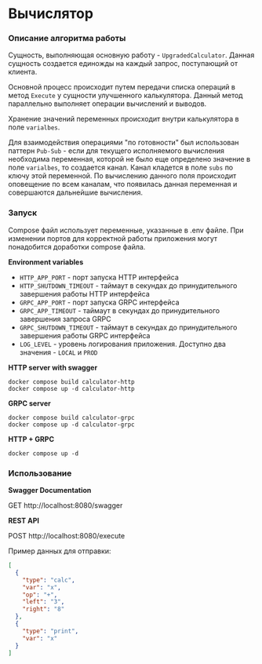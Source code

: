 # Вычислятор

### Описание алгоритма работы

Сущность, выполняющая основную работу - `UpgradedCalculator`. Данная сущность создается единожды на каждый запрос,
поступающий от клиента.

Основной процесс происходит путем передачи списка операций в метод `Execute` у сущности улучшенного калькулятора. Данный
метод параллельно выполняет операции вычислений и выводов.

Хранение значений переменных происходит внутри калькулятора в поле `varialbes`.

Для взаимодействия операциями "по готовности" был использован паттерн `Pub-Sub` - если для текущего исполняемого
вычисления необходима переменная, которой не было еще определено значение в поле `varialbes`, то создается канал.
Канал кладется в поле `subs` по ключу этой переменной. По вычислению данного поля происходит оповещение по всем каналам,
что появилась данная переменная и совершаются дальнейшие вычисления.

### Запуск

Compose файл использует переменные, указанные в .env файле. При изменении портов для корректной работы приложения могут
понадобится доработки compose файла.

**Environment variables**

- `HTTP_APP_PORT` - порт запуска HTTP интерфейса
- `HTTP_SHUTDOWN_TIMEOUT` - таймаут в секундах до принудительного завершения работы HTTP интерфейса
- `GRPC_APP_PORT` - порт запуска GRPC интерфейса
- `GRPC_APP_TIMEOUT` - таймаут в секундах до принудительного завершения запроса GRPC
- `GRPC_SHUTDOWN_TIMEOUT` - таймаут в секундах до принудительного завершения работы GRPC интерфейса
- `LOG_LEVEL` - уровень логирования приложения. Доступно два значения - `LOCAL` и `PROD`

**HTTP server with swagger**

```shell
docker compose build calculator-http
docker compose up -d calculator-http
```

**GRPC server**

```shell
docker compose build calculator-grpc
docker compose up -d calculator-grpc
```

**HTTP + GRPC**

```shell
docker compose up -d
```

### Использование

**Swagger Documentation**

GET http://localhost:8080/swagger

**REST API**

POST http://localhost:8080/execute

Пример данных для отправки:

```json
[
  {
    "type": "calc",
    "var": "x",
    "op": "+",
    "left": "3",
    "right": "8"
  },
  {
    "type": "print",
    "var": "x"
  }
]
```

